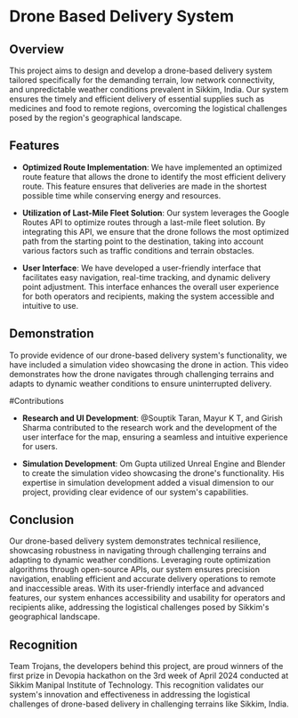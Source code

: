 # Drone Based Delivery System


## Overview
This project aims to design and develop a drone-based delivery system tailored specifically for the demanding terrain, low network connectivity, and unpredictable weather conditions prevalent in Sikkim, India. Our system ensures the timely and efficient delivery of essential supplies such as medicines and food to remote regions, overcoming the logistical challenges posed by the region's geographical landscape.

## Features
- **Optimized Route Implementation**: We have implemented an optimized route feature that allows the drone to identify the most efficient delivery route. This feature ensures that deliveries are made in the shortest possible time while conserving energy and resources.

- **Utilization of Last-Mile Fleet Solution**: Our system leverages the Google Routes API to optimize routes through a last-mile fleet solution. By integrating this API, we ensure that the drone follows the most optimized path from the starting point to the destination, taking into account various factors such as traffic conditions and terrain obstacles.

- **User Interface**: We have developed a user-friendly interface that facilitates easy navigation, real-time tracking, and dynamic delivery point adjustment. This interface enhances the overall user experience for both operators and recipients, making the system accessible and intuitive to use.

## Demonstration
To provide evidence of our drone-based delivery system's functionality, we have included a simulation video showcasing the drone in action. This video demonstrates how the drone navigates through challenging terrains and adapts to dynamic weather conditions to ensure uninterrupted delivery.

#Contributions
- **Research and UI Development**: @Souptik Taran, Mayur K T, and Girish Sharma contributed to the research work and the development of the user interface for the map, ensuring a seamless and intuitive experience for users.

- **Simulation Development**: Om Gupta utilized Unreal Engine and Blender to create the simulation video showcasing the drone's functionality. His expertise in simulation development added a visual dimension to our project, providing clear evidence of our system's capabilities.

## Conclusion
Our drone-based delivery system demonstrates technical resilience, showcasing robustness in navigating through challenging terrains and adapting to dynamic weather conditions. Leveraging route optimization algorithms through open-source APIs, our system ensures precision navigation, enabling efficient and accurate delivery operations to remote and inaccessible areas. With its user-friendly interface and advanced features, our system enhances accessibility and usability for operators and recipients alike, addressing the logistical challenges posed by Sikkim's geographical landscape.

## Recognition
Team Trojans, the developers behind this project, are proud winners of the first prize in Devopia hackathon on the 3rd week of April 2024 conducted at Sikkim Manipal Institute of Technology. This recognition validates our system's innovation and effectiveness in addressing the logistical challenges of drone-based delivery in challenging terrains like Sikkim, India.
